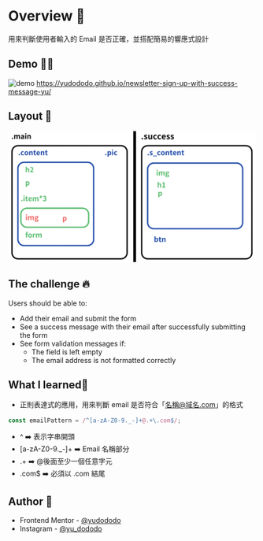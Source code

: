 # Overview 👀

用來判斷使用者輸入的 Email 是否正確，並搭配簡易的響應式設計

## Demo 🐻💥

<!-- <div style="display: flex; justify-content:center;">
  <img src="./screenshot_desktop_01.png" style="width: 55%; margin-right:15px;" >
  <img src="./screenshot_mobile_01.png" style="width: 35%;" >
</div>
<br>

<div style="display: flex; justify-content:center;" >
  <img src="./screenshot_desktop_02.png" style="width: 55%; margin-right:15px;" >
  <img src="./screenshot_mobile_02.png" style="width: 35%;">
</div>

<br>

<div style="display:flex; justify-content:center;">
<img src="./screenshot_desktop_03.png" style="width: 55%; margin-right:15px;">
  <img src="./screenshot_mobile_03.png" style="width: 35%;">
</div> -->
![demo](./assets/images/demo.gif)
<https://yudododo.github.io/newsletter-sign-up-with-success-message-yu/>

## Layout 🌼

![Layout](./assets/images/layout.png)

## The challenge 🔥

Users should be able to:

- Add their email and submit the form
- See a success message with their email after successfully submitting the form
- See form validation messages if:
  - The field is left empty
  - The email address is not formatted correctly

## What I learned💪

- 正則表達式的應用，用來判斷 email 是否符合「名稱@域名.com」的格式

``` javaScript
const emailPattern = /^[a-zA-Z0-9._-]+@.+\.com$/;
```

- ^ ➡️ 表示字串開頭
- [a-zA-Z0-9._-]+ ➡️ Email 名稱部分
- .+ ➡️ @後面至少一個任意字元
- \.com$ ➡️ 必須以 .com 結尾

## Author 🐶

- Frontend Mentor - [@yudododo](https://www.frontendmentor.io/profile/yudododo)
- Instagram - [@yu_dododo](https://www.instagram.com/yu_dododo/)

